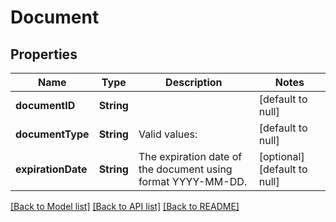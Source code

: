 # Document
## Properties

| Name | Type | Description | Notes |
|------------ | ------------- | ------------- | -------------|
| **documentID** | **String** |  | [default to null] |
| **documentType** | **String** | Valid values:  | [default to null] |
| **expirationDate** | **String** | The expiration date of the document using format YYYY-MM-DD. | [optional] [default to null] |

[[Back to Model list]](../README.md#documentation-for-models) [[Back to API list]](../README.md#documentation-for-api-endpoints) [[Back to README]](../README.md)

